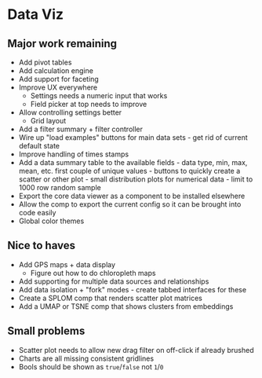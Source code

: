 # Data Viz

## Major work remaining

- Add pivot tables
- Add calculation engine
- Add support for faceting
- Improve UX everywhere
  - Settings needs a numeric input that works
  - Field picker at top needs to improve
- Allow controlling settings better
  - Grid layout
- Add a filter summary + filter controller
- Wire up "load examples" buttons for main data sets - get rid of current default state
- Improve handling of times stamps
- Add a data summary table to the available fields - data type, min, max, mean, etc. first couple of unique values - buttons to quickly create a scatter or other plot - small distribution plots for numerical data - limit to 1000 row random sample
- Export the core data viewer as a component to be installed elsewhere
- Allow the comp to export the current config so it can be brought into code easily
- Global color themes

## Nice to haves

- Add GPS maps + data display
  - Figure out how to do chloropleth maps
- Add supporting for multiple data sources and relationships
- Add data isolation + "fork" modes - create tabbed interfaces for these
- Create a SPLOM comp that renders scatter plot matrices
- Add a UMAP or TSNE comp that shows clusters from embeddings

## Small problems

- Scatter plot needs to allow new drag filter on off-click if already brushed
- Charts are all missing consistent gridlines
- Bools should be shown as `true`/`false` not `1`/`0`
